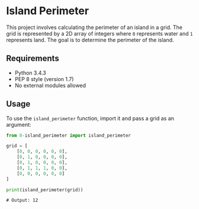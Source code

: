 # Island Perimeter

This project involves calculating the perimeter of an island in a grid. The grid is represented by a 2D array of integers where `0` represents water and `1` represents land. The goal is to determine the perimeter of the island.

## Requirements

- Python 3.4.3
- PEP 8 style (version 1.7)
- No external modules allowed

## Usage

To use the `island_perimeter` function, import it and pass a grid as an argument:

```python
from 0-island_perimeter import island_perimeter

grid = [
    [0, 0, 0, 0, 0, 0],
    [0, 1, 0, 0, 0, 0],
    [0, 1, 0, 0, 0, 0],
    [0, 1, 1, 1, 0, 0],
    [0, 0, 0, 0, 0, 0]
]

print(island_perimeter(grid))
```
```
# Output: 12
```

